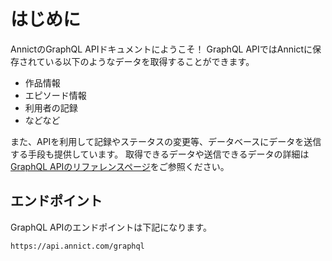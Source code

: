 # はじめに

AnnictのGraphQL APIドキュメントにようこそ！
GraphQL APIではAnnictに保存されている以下のようなデータを取得することができます。

- 作品情報
- エピソード情報
- 利用者の記録
- などなど

また、APIを利用して記録やステータスの変更等、データベースにデータを送信する手段も提供しています。
取得できるデータや送信できるデータの詳細は<a href="/graphql-api/reference/">GraphQL APIのリファレンスページ</a>をご参照ください。


## エンドポイント

GraphQL APIのエンドポイントは下記になります。

```
https://api.annict.com/graphql
```
